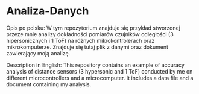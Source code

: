 # Analiza-Danych
Opis po polsku:
W tym repozytorium znajduje się przykład stworzonej przeze mnie analizy dokładności pomiarów czujników odległości (3 hipersonicznych i 1 ToF) na różnych mikrokontrolerach oraz mikrokomputerze. Znajduje się tutaj plik z danymi oraz dokument zawierający moją analizę.

Description in English:
This repository contains an example of accuracy analysis of distance sensors (3 hypersonic and 1 ToF) conducted by me on different microcontrollers and a microcomputer. It includes a data file and a document containing my analysis.
